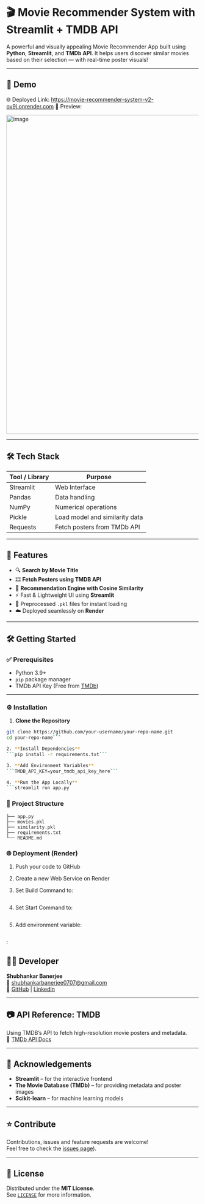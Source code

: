 # 🎬 Movie Recommender System with Streamlit + TMDB API

A powerful and visually appealing Movie Recommender App built using **Python**, **Streamlit**, and **TMDb API**. It helps users discover similar movies based on their selection — with real-time poster visuals!

---

## 🚀 Demo

🌐 Deployed Link: https://movie-recommender-system-v2-ov9j.onrender.com
📸 Preview:

<img width="1708" height="833" alt="image" src="https://github.com/user-attachments/assets/f3d613ae-8ac6-49f6-b80f-9fab7ca09fca" />


---

## 🛠️ Tech Stack

| Tool / Library | Purpose                          |
|----------------|----------------------------------|
| Streamlit      | Web Interface                    |
| Pandas         | Data handling                    |
| NumPy          | Numerical operations             |
| Pickle         | Load model and similarity data   |
| Requests       | Fetch posters from TMDb API      |

---

## 🧠 Features

- 🔍 **Search by Movie Title**
- 🎞️ **Fetch Posters using TMDB API**
- 🤖 **Recommendation Engine with Cosine Similarity**
- ⚡ Fast & Lightweight UI using **Streamlit**
- 💾 Preprocessed `.pkl` files for instant loading
- ☁️ Deployed seamlessly on **Render**

---

## 🛠️ Getting Started

### ✅ Prerequisites

- Python 3.9+
- `pip` package manager
- TMDb API Key (Free from [TMDb](https://www.themoviedb.org/))

---

### ⚙️ Installation

1. **Clone the Repository**

```bash
git clone https://github.com/your-username/your-repo-name.git
cd your-repo-name```

2. **Install Dependencies**
```pip install -r requirements.txt```

3. **Add Environment Variables**
```TMDB_API_KEY=your_tmdb_api_key_here```

4. **Run the App Locally**
```streamlit run app.py
```

### 📁 Project Structure

```
├── app.py
├── movies.pkl
├── similarity.pkl
├── requirements.txt
└── README.md
```

### 🌐 Deployment (Render)

1. Push your code to GitHub

2. Create a new Web Service on Render

3. Set Build Command to:
```pip install -r requirements.txt
```
4. Set Start Command to:
```streamlit run app.py --server.port=10000 --server.enableCORS=false
```
5. Add environment variable:
```TMDB_API_KEY=your_api_key
```

:

## 👨‍💻 Developer

**Shubhankar Banerjee**  
📧 [shubhankarbanerjee0707@gmail.com](mailto:shubhankarbanerjee0707@gmail.com)  
🔗 [GitHub](https://github.com/Shubhankar-hub) | [LinkedIn](https://www.linkedin.com/in/shubhankarbanerjee/)

---

## 📷 API Reference: TMDB

Using TMDB’s API to fetch high-resolution movie posters and metadata.  
🔗 [TMDb API Docs](https://developer.themoviedb.org/)

---

## 🙌 Acknowledgements

- **Streamlit** – for the interactive frontend  
- **The Movie Database (TMDb)** – for providing metadata and poster images  
- **Scikit-learn** – for machine learning models  

---

## ⭐ Contribute

Contributions, issues and feature requests are welcome!  
Feel free to check the [issues page](https://github.com/Shubhankar-hub/movie-recommender-system-v2/issues)).

---

## 📜 License

Distributed under the **MIT License**.  
See [`LICENSE`](./LICENSE) for more information.


